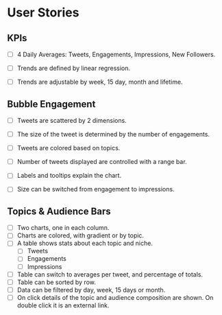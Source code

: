 # User Stories

## KPIs
- [ ] 4 Daily Averages: Tweets, Engagements, Impressions, New Followers.
- [ ] Trends are defined by linear regression.
- [ ] Trends are adjustable by week, 15 day, month and lifetime.


## Bubble Engagement 
- [ ] Tweets are scattered by 2 dimensions.
- [ ] The size of the tweet is determined by the number of engagements.
- [ ] Tweets are colored based on topics.
- [ ] Number of tweets displayed are controlled with a range bar.
- [ ] Labels and tooltips explain the chart.
- [ ] Size can be switched from engagement to impressions.


## Topics & Audience Bars
- [ ] Two charts, one in each column.
- [ ] Charts are colored, with gradient or by topic.
- [ ] A table shows stats about each topic and niche.
    - [ ] Tweets
    - [ ] Engagements
    - [ ] Impressions
- [ ] Table can switch to averages per tweet, and percentage of totals.
- [ ] Table can be sorted by row.
- [ ] Data can be filtered by day, week, 15 days or month.
- [ ] On click details of the topic and audience composition are shown. On double click it is an external link.
